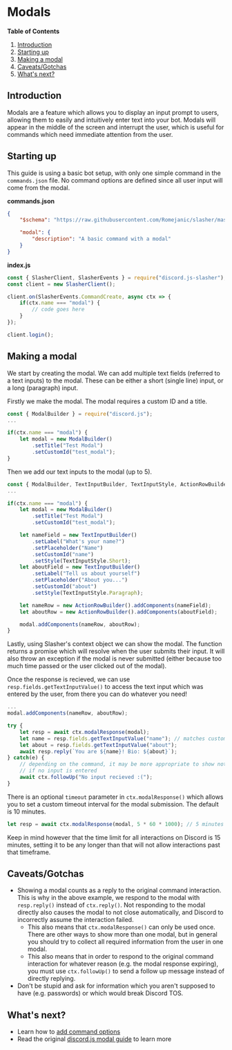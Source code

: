 # Modals

**Table of Contents**
1. [Introduction](#introduction)
2. [Starting up](#starting-up)
3. [Making a modal](#making-a-modal)
4. [Caveats/Gotchas](#caveatsgotchas)
5. [What's next?](#whats-next)

## Introduction
Modals are a feature which allows you to display an input prompt to users, allowing them to easily and intuitively enter text into your bot. Modals will appear in the middle of the screen and interrupt the user, which is useful for commands which need immediate attention from the user.

## Starting up
This guide is using a basic bot setup, with only one simple command in the `commands.json` file. No command options are defined since all user input will come from the modal.

**commands.json**
```json
{
    "$schema": "https://raw.githubusercontent.com/Romejanic/slasher/master/schema.json",

    "modal": {
        "description": "A basic command with a modal"
    }
}
```
**index.js**
```js
const { SlasherClient, SlasherEvents } = require("discord.js-slasher");
const client = new SlasherClient();

client.on(SlasherEvents.CommandCreate, async ctx => {
    if(ctx.name === "modal") {
        // code goes here
    }
});

client.login();
```

## Making a modal
We start by creating the modal. We can add multiple text fields (referred to a text inputs) to the modal. These can be either a short (single line) input, or a long (paragraph) input.

Firstly we make the modal. The modal requires a custom ID and a title.

```js
const { ModalBuilder } = require("discord.js");
...

if(ctx.name === "modal") {
    let modal = new ModalBuilder()
        .setTitle("Test Modal")
        .setCustomId("test_modal");
}
```

Then we add our text inputs to the modal (up to 5).

```js
const { ModalBuilder, TextInputBuilder, TextInputStyle, ActionRowBuilder } = require("discord.js");
...

if(ctx.name === "modal") {
    let modal = new ModalBuilder()
        .setTitle("Test Modal")
        .setCustomId("test_modal");

    let nameField = new TextInputBuilder()
        .setLabel("What's your name?")
        .setPlaceholder("Name")
        .setCustomId("name")
        .setStyle(TextInputStyle.Short);
    let aboutField = new TextInputBuilder()
        .setLabel("Tell us about yourself")
        .setPlaceholder("About you...")
        .setCustomId("about")
        .setStyle(TextInputStyle.Paragraph);

    let nameRow = new ActionRowBuilder().addComponents(nameField);
    let aboutRow = new ActionRowBuilder().addComponents(aboutField);

    modal.addComponents(nameRow, aboutRow);
}
```

Lastly, using Slasher's context object we can show the modal. The function returns a promise which will resolve when the user submits their input. It will also throw an exception if the modal is never submitted (either because too much time passed or the user clicked out of the modal).

Once the response is recieved, we can use `resp.fields.getTextInputValue()` to access the text input which was entered by the user, from there you can do whatever you need!

```js
...
modal.addComponents(nameRow, aboutRow);

try {
    let resp = await ctx.modalResponse(modal);
    let name = resp.fields.getTextInputValue("name"); // matches customId of text field
    let about = resp.fields.getTextInputValue("about");
    await resp.reply(`You are ${name}! Bio: ${about}`);
} catch(e) {
    // depending on the command, it may be more appropriate to show nothing
    // if no input is entered
    await ctx.followUp("No input recieved :(");
}
```

There is an optional `timeout` parameter in `ctx.modalResponse()` which allows you to set a custom timeout interval for the modal submission. The default is 10 minutes.

```js
let resp = await ctx.modalResponse(modal, 5 * 60 * 1000); // 5 minutes
```

Keep in mind however that the time limit for all interactions on Discord is 15 minutes, setting it to be any longer than that will not allow interactions past that timeframe.

## Caveats/Gotchas
- Showing a modal counts as a reply to the original command interaction. This is why in the above example, we respond to the modal with `resp.reply()` instead of `ctx.reply()`. Not responding to the modal directly also causes the modal to not close automatically, and Discord to incorrectly assume the interaction failed.
  - This also means that `ctx.modalResponse()` can only be used once. There are other ways to show more than one modal, but in general you should try to collect all required information from the user in one modal.
  - This also means that in order to respond to the original command interaction for whatever reason (e.g. the modal response expiring), you must use `ctx.followUp()` to send a follow up message instead of directly replying.
- Don't be stupid and ask for information which you aren't supposed to have (e.g. passwords) or which would break Discord TOS.

## What's next?
- Learn how to [add command options](./adding-options.md)
- Read the original [discord.js modal guide](https://discordjs.guide/interactions/modals.html#building-and-responding-with-modals) to learn more